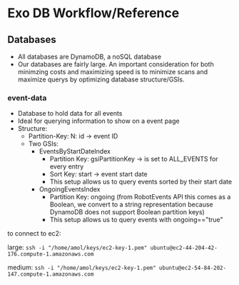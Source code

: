 # Exo DB Workflow/Reference

## Databases

- All databases are DynamoDB, a noSQL database
- Our databases are fairly large. An important consideration for both minimzing costs and maximizing speed is to minimize scans and maximize querys by optimizing database structure/GSIs.

### event-data

- Database to hold data for all events
- Ideal for querying information to show on a event page
- Structure:
  - Partition-Key: N: id -> event ID
  - Two GSIs:
    - EventsByStartDateIndex
      - Partition Key: gsiPartitionKey -> is set to ALL_EVENTS for every entry
      - Sort Key: start -> event start date
      - This setup allows us to query events sorted by their start date
    - OngoingEventsIndex
      - Partition Key: ongoing (from RobotEvents API this comes as a Boolean, we convert to a string representation because DynamoDB does not support Boolean partition keys)
      - This setup allows us to query events with ongoing=="true"

to connect to ec2:

large:
`ssh -i "/home/amol/keys/ec2-key-1.pem" ubuntu@ec2-44-204-42-176.compute-1.amazonaws.com`

medium:
`ssh -i "/home/amol/keys/ec2-key-1.pem" ubuntu@ec2-54-84-202-147.compute-1.amazonaws.com`
